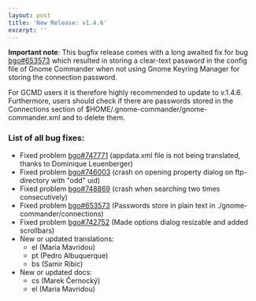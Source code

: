 ```yaml
---
layout: post
title: 'New Release: v1.4.6'
excerpt: ''
---
```


<strong>Important note</strong>: This bugfix release comes with a long awaited fix for bug [bgo#653573](https://bugzilla.gnome.org/show_bug.cgi?id=653573) which resulted in storing a clear-text password in the config file of Gnome Commander when not using Gnome Keyring Manager for storing the connection password.

For GCMD users it is therefore highly recommended to update to v.1.4.6. Furthermore, users should check if there are passwords stored in the Connections section of $HOME/.gnome-commander/gnome-commander.xml and to delete them.

### List of all bug fixes:

* Fixed problem [bgo#747771](https://bugzilla.gnome.org/show_bug.cgi?id=747771) (appdata.xml file is not being translated, thanks to Dominique Leuenberger)
* Fixed problem [bgo#746003](https://bugzilla.gnome.org/show_bug.cgi?id=746003) (crash on opening property dialog on ftp-directory with "odd" uid)
* Fixed problem [bgo#748869](https://bugzilla.gnome.org/show_bug.cgi?id=748869) (crash when searching two times consecutively)
* Fixed problem [bgo#653573](https://bugzilla.gnome.org/show_bug.cgi?id=653573) (Passwords store in plain text in ./gnome-commander/connections)
* Fixed problem [bgo#742752](https://bugzilla.gnome.org/show_bug.cgi?id=742752) (Made options dialog resizable and added scrollbars)
* New or updated translations:
    * el (Maria Mavridou)
    * pt (Pedro Albuquerque)
    * bs (Samir Ribic)
* New or updated docs:
    * cs (Marek Černocký)
    * el (Maria Mavridou)
